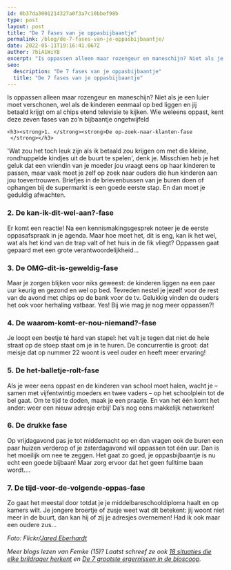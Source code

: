 ```yaml
---
id: 0b37da3001214327a0f3a7c10bbef98b
type: post
layout: post
title: "De 7 fases van je oppasbijbaantje"
permalink: /blog/de-7-fases-van-je-oppasbijbaantje/
date: 2022-05-11T19:16:41.067Z
author: 7biA1WiYB
excerpt: "Is oppassen alleen maar rozengeur en maneschijn? Niet als je een luier moet verschonen, wel als de kinderen eenmaal op bed liggen en jij betaald krijgt om al chips etend televisie te kijken. Wie weleens oppast, kent deze zeven fases van zo'n bijbaantje ongetwijfeld  "
seo:
  description: "De 7 fases van je oppasbijbaantje"
  title: "De 7 fases van je oppasbijbaantje"
---
```

Is oppassen alleen maar rozengeur en maneschijn? Niet als je een luier moet verschonen, wel als de kinderen eenmaal op bed liggen en jij betaald krijgt om al chips etend televisie te kijken. Wie weleens oppast, kent deze zeven fases van zo'n bijbaantje ongetwijfeld  

    <h3><strong>1. </strong><strong>De op-zoek-naar-klanten-fase  </strong></h3>
<p>'Wat zou het toch leuk zijn als ik betaald zou krijgen om met die kleine, rondhuppelde kindjes uit de buurt te spelen', denk je. Misschien heb je het geluk dat een vriendin van je moeder jou vraagt eens op haar kinderen te passen, maar vaak moet je zelf op zoek naar ouders die hun kinderen aan jou toevertrouwen. Briefjes in de brievenbussen van je buren doen of ophangen bij de supermarkt is een goede eerste stap. En dan moet je geduldig afwachten.</p>
<h3><strong>2. </strong><strong>De kan-ik-dit-wel-aan?-fase </strong></h3>
<p>Er komt een reactie! Na een kennismakingsgesprek noteer je de eerste oppasafspraak in je agenda. Maar hoe moet het, dit is eng, kan ik het wel, wat als het kind van de trap valt of het huis in de fik vliegt? Oppassen gaat gepaard met een grote verantwoordelijkheid...</p>
<h3><strong>3. </strong><strong>De OMG-dit-is-geweldig-fase</strong></h3>
<p>Maar je zorgen blijken voor niks geweest: de kinderen liggen na een paar uur keurig en gezond en wel op bed. Tevreden nestel je jezelf voor de rest van de avond met chips op de bank voor de tv. Gelukkig vinden de ouders het ook voor herhaling vatbaar. Yes! Bij wie mag je nog meer oppassen?!</p>
<h3><strong>4. </strong><strong>De waarom-komt-er-nou-niemand?-fase</strong></h3>
<p>Je loopt een beetje té hard van stapel: het valt je tegen dat niet de hele straat op de stoep staat om je in te huren. De concurrentie is groot: dat meisje dat op nummer 22 woont is veel ouder en heeft meer ervaring!</p>
<h3><strong>5. </strong><strong>De het-balletje-rolt-fase</strong></h3>
<p>Als je weer eens oppast en de kinderen van school moet halen, wacht je – samen met vijfentwintig moeders en twee vaders – op het schoolplein tot de bel gaat. Om te tijd te doden, maak je een praatje. En van het één komt het ander: weer een nieuw adresje erbij! Da’s nog eens makkelijk netwerken!</p>
<h3><strong>6. </strong><strong>De drukke fase</strong></h3>
<p>Op vrijdagavond pas je tot middernacht op en dan vragen ook de buren een paar huizen verderop of je zaterdagavond wil oppassen tot één uur. Dan is het moeilijk om nee te zeggen. Het gaat zo goed, je oppasbijbaantje is nu echt een goede bijbaan! Maar zorg ervoor dat het geen fulltime baan wordt....</p>
<h3><strong>7. </strong><strong>De tijd-voor-de-volgende-oppas-fase</strong></h3>
<p>Zo gaat het meestal door totdat je je middelbareschooldiploma haalt en op kamers wilt. Je jongere broertje of zusje weet wat dit betekent: jij woont niet meer in de buurt, dan kan hij of zij je adresjes overnemen! Had ik ook maar een oudere zus…</p>
<p><em>Foto: Flickr/<a href="https://www.flickr.com/photos/jaredeberhardt/4951568475/in/photolist-8xy5Ng-ndDaWy-6HRKNY-ndAVda-nDBAnW-85ghbK-CznMK-73hHdD-rdM3XB-7VT7BR-dYEoxv-d9LSAb-bk29wb-f3xDf6-bXiXHp-5YwzLJ-iVpohZ-5ydQdb-dgziyt-qQU86-nUKD1u-9Sx8JN-8w6BCF-gS5fqS-83NUdv-7wMhku-eiXwX8-fvMm63-dsmKZr-81cME-34ZmWb-dNMddG-ghpSvo-64gotj-7YiTXt-cGjdvw-9Sx8zy-d8AUCQ-MnKqE-cGjf8d-H8C5j3-5y9scR-S4gAx-cGj28L-q3hUf7-cGjcRq-9SueEF-6ZGVWt-cGj3QJ-7EtF1E">Jared Eberhardt</a></em></p>
<p><em>Meer blogs lezen van Femke (15)? Laatst schreef ze ook <a href="https://original.sevendays.nl/blog/18-situaties-die-elke-brildrager-herkent">18 situaties die elke brildrager herkent</a> en <a href="https://original.sevendays.nl/blog/de-7-grootste-ergernissen-de-bioscoop">De 7 grootste ergernissen in de bioscoop</a>.</em></p>  
